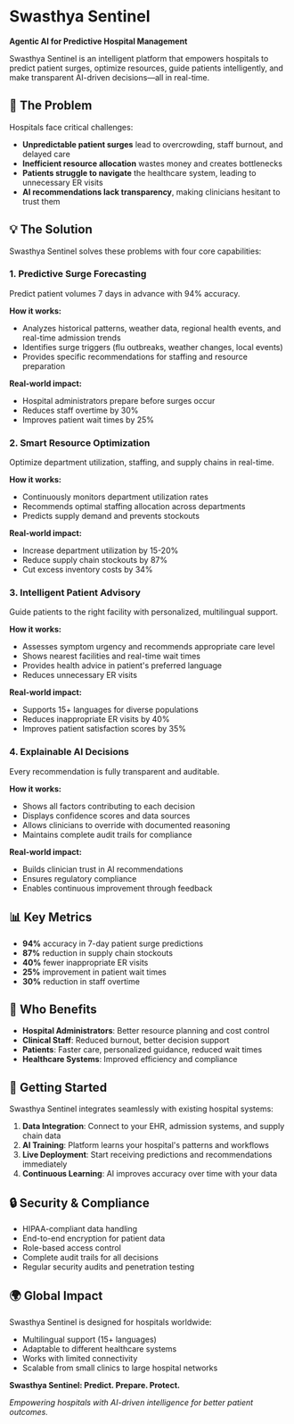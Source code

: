 # Swasthya Sentinel

**Agentic AI for Predictive Hospital Management**

Swasthya Sentinel is an intelligent platform that empowers hospitals to predict patient surges, optimize resources, guide patients intelligently, and make transparent AI-driven decisions—all in real-time.

## 🎯 The Problem

Hospitals face critical challenges:
- **Unpredictable patient surges** lead to overcrowding, staff burnout, and delayed care
- **Inefficient resource allocation** wastes money and creates bottlenecks
- **Patients struggle to navigate** the healthcare system, leading to unnecessary ER visits
- **AI recommendations lack transparency**, making clinicians hesitant to trust them

## 💡 The Solution

Swasthya Sentinel solves these problems with four core capabilities:

### 1. **Predictive Surge Forecasting**
Predict patient volumes 7 days in advance with 94% accuracy.

**How it works:**
- Analyzes historical patterns, weather data, regional health events, and real-time admission trends
- Identifies surge triggers (flu outbreaks, weather changes, local events)
- Provides specific recommendations for staffing and resource preparation

**Real-world impact:**
- Hospital administrators prepare before surges occur
- Reduces staff overtime by 30%
- Improves patient wait times by 25%

### 2. **Smart Resource Optimization**
Optimize department utilization, staffing, and supply chains in real-time.

**How it works:**
- Continuously monitors department utilization rates
- Recommends optimal staffing allocation across departments
- Predicts supply demand and prevents stockouts

**Real-world impact:**
- Increase department utilization by 15-20%
- Reduce supply chain stockouts by 87%
- Cut excess inventory costs by 34%

### 3. **Intelligent Patient Advisory**
Guide patients to the right facility with personalized, multilingual support.

**How it works:**
- Assesses symptom urgency and recommends appropriate care level
- Shows nearest facilities and real-time wait times
- Provides health advice in patient's preferred language
- Reduces unnecessary ER visits

**Real-world impact:**
- Supports 15+ languages for diverse populations
- Reduces inappropriate ER visits by 40%
- Improves patient satisfaction scores by 35%

### 4. **Explainable AI Decisions**
Every recommendation is fully transparent and auditable.

**How it works:**
- Shows all factors contributing to each decision
- Displays confidence scores and data sources
- Allows clinicians to override with documented reasoning
- Maintains complete audit trails for compliance

**Real-world impact:**
- Builds clinician trust in AI recommendations
- Ensures regulatory compliance
- Enables continuous improvement through feedback

## 📊 Key Metrics

- **94%** accuracy in 7-day patient surge predictions
- **87%** reduction in supply chain stockouts
- **40%** fewer inappropriate ER visits
- **25%** improvement in patient wait times
- **30%** reduction in staff overtime

## 🏥 Who Benefits

- **Hospital Administrators**: Better resource planning and cost control
- **Clinical Staff**: Reduced burnout, better decision support
- **Patients**: Faster care, personalized guidance, reduced wait times
- **Healthcare Systems**: Improved efficiency and compliance

## 🚀 Getting Started

Swasthya Sentinel integrates seamlessly with existing hospital systems:

1. **Data Integration**: Connect to your EHR, admission systems, and supply chain data
2. **AI Training**: Platform learns your hospital's patterns and workflows
3. **Live Deployment**: Start receiving predictions and recommendations immediately
4. **Continuous Learning**: AI improves accuracy over time with your data

## 🔒 Security & Compliance

- HIPAA-compliant data handling
- End-to-end encryption for patient data
- Role-based access control
- Complete audit trails for all decisions
- Regular security audits and penetration testing

## 🌍 Global Impact

Swasthya Sentinel is designed for hospitals worldwide:
- Multilingual support (15+ languages)
- Adaptable to different healthcare systems
- Works with limited connectivity
- Scalable from small clinics to large hospital networks



**Swasthya Sentinel: Predict. Prepare. Protect.**

*Empowering hospitals with AI-driven intelligence for better patient outcomes.*
